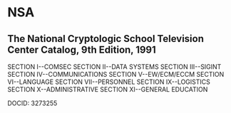 # NSA

## The National Cryptologic School Television Center Catalog, 9th Edition, 1991

SECTION I--COMSEC
SECTION II--DATA SYSTEMS
SECTION III--SIGINT
SECTION IV--COMMUNICATIONS
SECTION V--EW/ECM/ECCM
SECTION VI--LANGUAGE
SECTION VII--PERSONNEL
SECTION IX--LOGISTICS
SECTION X--ADMINISTRATIVE
SECTION XI--GENERAL EDUCATION

DOCID: 3273255

